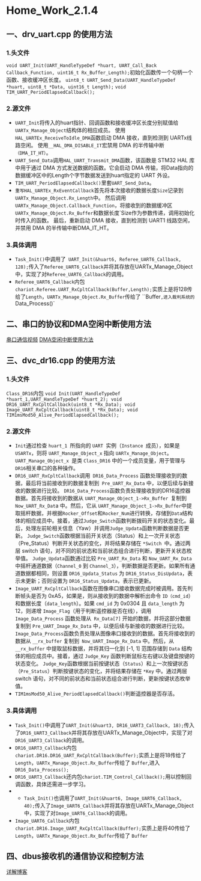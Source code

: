 # Home_Work_2.1.4
## 一、drv_uart.cpp 的使用方法
### 1.头文件
`void UART_Init(UART_HandleTypeDef *huart, UART_Call_Back Callback_Function, uint16_t Rx_Buffer_Length);`初始化函数传一个句柄一个函数、接收缓冲区长度。
`uint8_t UART_Send_Data(UART_HandleTypeDef *huart, uint8_t *Data, uint16_t Length);`
`void TIM_UART_PeriodElapsedCallback();`
### 2.源文件
- `UART_Init`将传入的huart指针、回调函数和接收缓冲区长度分别赋值给`UARTx_Manage_Object`结构体的相应成员。
使用`HAL_UARTEx_ReceiveToIdle_DMA`函数启动 DMA 接收，直到检测到 UARTx线路空闲。
使用`__HAL_DMA_DISABLE_IT`宏禁用 DMA 的半传输中断`（DMA_IT_HT）`。
- `UART_Send_Data`调用`HAL_UART_Transmit_DMA`函数，该函数是 STM32 HAL 库中用于通过 DMA 方式发送数据的函数。它会启动 DMA 传输，将Data指向的数据缓冲区中的Length个字节数据发送到huart指定的 UART 外设。
- `TIM_UART_PeriodElapsedCallback()`里套`UART_Send_Data`。
- `重写HAL_UARTEx_RxEventCallback`首先将本次接收的数据长度`Size`记录到`UARTx_Manage_Object.Rx_Length`中。
然后调用`UARTx_Manage_Object.Callback_Function`，将接收到的数据缓冲区`UARTx_Manage_Object.Rx_Buffer`和数据长度`Size作为参数传递，调用初始化时传入的函数。
最后，重新启动 DMA 接收，直到检测到 UART1 线路空闲，并禁用 DMA 的半传输中断DMA_IT_HT。
### 3.具体调用
- `Task_Init()`中调用了` UART_Init(&huart6, Referee_UART6_Callback, 128);`传入了`Referee_UART6_Callback`并将其存放在UARTx_Manage_Object中，实现了对`Referee_UART6_Callback`的调用。
- `Referee_UART6_Callback`内包`chariot.Referee.UART_RxCpltCallback(Buffer,Length);`实质上是将128传给了`Length`，`UARTx_Manage_Object.Rx_Buffer`传给了
``Buffer`,进入裁判系统的`Data_Process()`
## 二、串口的协议和DMA空闲中断使用方法
[串口通信视频](https://www.bilibili.com/video/BV1bc411J7Tv?vd_source=495d3ee5b051d595195ffb24e9b1d155)
[DMA空闲中断使用方法](https://www.bilibili.com/video/BV1do4y1F7wt?vd_source=495d3ee5b051d595195ffb24e9b1d155)
## 三、dvc_dr16.cpp 的使用方法
### 1.头文件
`Class_DR16`内包
`void Init(UART_HandleTypeDef *huart_1,UART_HandleTypeDef *huart_2);
    void DR16_UART_RxCpltCallback(uint8_t *Rx_Data);
    void Image_UART_RxCpltCallback(uint8_t *Rx_Data);
    void TIM1msMod50_Alive_PeriodElapsedCallback();
`
### 2.源文件
- `Init`通过检查 `huart_1 `所指向的 `UART `实例（`Instance `成员），如果是 `USARTx`，则将 `UART_Manage_Object_x` 指向 `UARTx_Manage_Object`。`UART_Manage_Object_x `是类 `Class_DR16` 中的一个成员变量，用于管理与` DR16 `相关串口的各种操作。
- `DR16_UART_RxCpltCallback`调用` DR16_Data_Process` 函数处理接收到的数据，最后将当前接收到的数据复制到` Pre_UART_Rx_Data` 中，以便后续与新接收的数据进行比较。
  `DR16_Data_Process`函数负责处理接收到的DR16遥控器数据。首先将接收到的数据从 `UART_Manage_Object_1->Rx_Buffer `复制到 `Now_UART_Rx_Dat`a 中。然后，它从 `UART_Manage_Object_1->Rx_Buffer`中提取摇杆数据，并根据`Rocker_Offset`和`Rocker_Num`进行转换，存储到`Data`结构体的相应成员中。接着，通过`Judge_Switch`函数判断拨码开关的状态变化。最后，处理左前轮相关信息（Yaw）并调用`Judge_Updata`函数判断数据是否更新。
`Judge_Switch`函数根据当前开关状态（Status）和上一次开关状态（Pre_Status）判断开关状态的变化，并将结果存储在 `*Switch `中。通过两层 switch 语句，对不同的前状态和当前状态组合进行判断，更新开关状态枚举值。
`Judge_Updata`函数通过比较 `Pre_UART_Rx_Data` 和 `Now_UART_Rx_Data `中摇杆通道数据（`Channel_0` 到 `Channel_3`），判断数据是否更新。如果所有通道数据都相同，则设置 `DR16_Updata_Status` 为 `DR16_Status_DisUpdata`，表示未更新；否则设置为 `DR16_Status_Updata`，表示已更新。
- `Image_UART_RxCpltCallback`函数在图像串口接收数据完成时被调用。首先判断帧头是否为 0xA5，如果是，则从接收到的数据中解析出命令 `ID（cmd_id`）和数据长度（`data_length`）。如果 `cmd_id` 为 0x0304 且 `data_length` 为 12，则递增 `Image_Flag`（用于判断遥控器是否在线），调用 `Image_Data_Process` 函数处理从` Rx_Data[7]` 开始的数据，并将这部分数据复制到 `Pre_UART_Image_Rx_Data` 中，以便后续与新接收的数据进行比较。
`Image_Data_Process`函数负责处理从图像串口接收到的数据。首先将接收到的数据从 `__rx_buffer` 复制到` Now_UART_Image_Rx_Data` 中。然后，从 `__rx_buffer` 中提取鼠标数据，并将其归一化到 [-1, 1] 范围存储到 `Data` 结构体的相应成员中。接着，通过 `Judge_Key` 函数判断鼠标左右键以及键盘按键的状态变化。
`Judge_Key`函数根据当前按键状态（`Status`）和上一次按键状态（`Pre_Status`）判断按键状态的变化，并将结果存储在 `*Key` 中。通过两层 switch 语句，对不同的前状态和当前状态组合进行判断，更新按键状态枚举值。
- `TIM1msMod50_Alive_PeriodElapsedCallback()`判断遥控器是否存活。
### 3.具体调用
- `Task_Init()`中调用了`UART_Init(&huart3, DR16_UART3_Callback, 18);`传入了`DR16_UART3_Callback`并将其存放在UARTx_Manage_Object中，实现了对`DR16_UART3_Callback`的调用。
- `DR16_UART3_Callback`内包`chariot.DR16.DR16_UART_RxCpltCallback(Buffer);`实质上是将18传给了`Length`，`UARTx_Manage_Object.Rx_Buffer`传给了
`Buffer`,进入`DR16_Data_Process();`
- `DR16_UART3_Callback`还内包`chariot.TIM_Control_Callback();`用以控制回调函数，具体还需进一步学习。
- - `Task_Init()`也调用了`UART_Init(&huart6, Image_UART6_Callback, 40);`传入了`Image_UART6_Callback`并将其存放在UARTx_Manage_Object中，实现了对`Image_UART6_Callback`的调用。
- `Image_UART6_Callback`内包` chariot.DR16.Image_UART_RxCpltCallback(Buffer);`实质上是将40传给了`Length`，`UARTx_Manage_Object.Rx_Buffer`传给了
`Buffer`
## 四、dbus接收机的通信协议和控制方法
[详解博客](https://blog.csdn.net/weixin_40026739/article/details/144029363?utm_medium=distribute.pc_relevant.none-task-blog-2~default~baidujs_utm_term~default-1-144029363-blog-135593895.235^v43^pc_blog_bottom_relevance_base8&spm=1001.2101.3001.4242.1&utm_relevant_index=4)